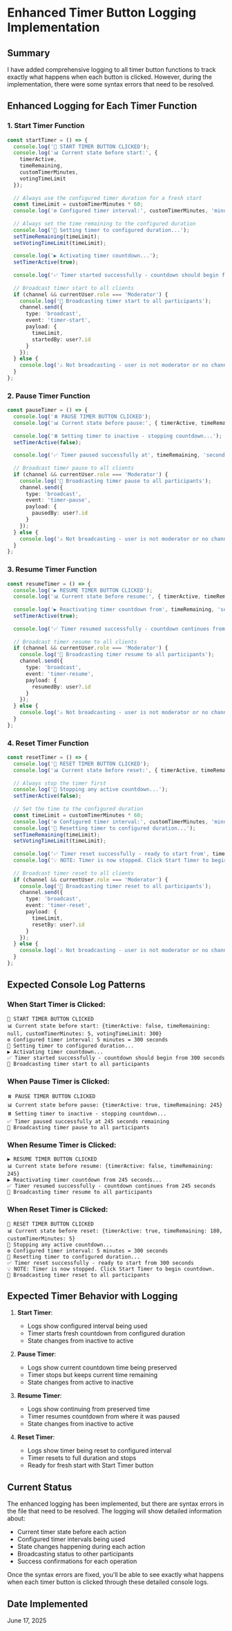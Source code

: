 # Enhanced Timer Button Logging Implementation

## Summary
I have added comprehensive logging to all timer button functions to track exactly what happens when each button is clicked. However, during the implementation, there were some syntax errors that need to be resolved.

## Enhanced Logging for Each Timer Function

### 1. Start Timer Function
```typescript
const startTimer = () => {
  console.log('🚀 START TIMER BUTTON CLICKED');
  console.log('📊 Current state before start:', { 
    timerActive, 
    timeRemaining, 
    customTimerMinutes,
    votingTimeLimit 
  });
  
  // Always use the configured timer duration for a fresh start
  const timeLimit = customTimerMinutes * 60;
  console.log('⚙️ Configured timer interval:', customTimerMinutes, 'minutes =', timeLimit, 'seconds');
  
  // Always set the time remaining to the configured duration
  console.log('🔄 Setting timer to configured duration...');
  setTimeRemaining(timeLimit);
  setVotingTimeLimit(timeLimit);
  
  console.log('▶️ Activating timer countdown...');
  setTimerActive(true);
  
  console.log('✅ Timer started successfully - countdown should begin from', timeLimit, 'seconds');
  
  // Broadcast timer start to all clients
  if (channel && currentUser.role === 'Moderator') {
    console.log('📡 Broadcasting timer start to all participants');
    channel.send({
      type: 'broadcast',
      event: 'timer-start',
      payload: {
        timeLimit,
        startedBy: user?.id
      }
    });
  } else {
    console.log('⚠️ Not broadcasting - user is not moderator or no channel');
  }
};
```

### 2. Pause Timer Function
```typescript
const pauseTimer = () => {
  console.log('⏸️ PAUSE TIMER BUTTON CLICKED');
  console.log('📊 Current state before pause:', { timerActive, timeRemaining });
  
  console.log('⏸️ Setting timer to inactive - stopping countdown...');
  setTimerActive(false);
  
  console.log('✅ Timer paused successfully at', timeRemaining, 'seconds remaining');
  
  // Broadcast timer pause to all clients
  if (channel && currentUser.role === 'Moderator') {
    console.log('📡 Broadcasting timer pause to all participants');
    channel.send({
      type: 'broadcast',
      event: 'timer-pause',
      payload: {
        pausedBy: user?.id
      }
    });
  } else {
    console.log('⚠️ Not broadcasting - user is not moderator or no channel');
  }
};
```

### 3. Resume Timer Function
```typescript
const resumeTimer = () => {
  console.log('▶️ RESUME TIMER BUTTON CLICKED');
  console.log('📊 Current state before resume:', { timerActive, timeRemaining });
  
  console.log('▶️ Reactivating timer countdown from', timeRemaining, 'seconds...');
  setTimerActive(true);
  
  console.log('✅ Timer resumed successfully - countdown continues from', timeRemaining, 'seconds');
  
  // Broadcast timer resume to all clients
  if (channel && currentUser.role === 'Moderator') {
    console.log('📡 Broadcasting timer resume to all participants');
    channel.send({
      type: 'broadcast',
      event: 'timer-resume',
      payload: {
        resumedBy: user?.id
      }
    });
  } else {
    console.log('⚠️ Not broadcasting - user is not moderator or no channel');
  }
};
```

### 4. Reset Timer Function
```typescript
const resetTimer = () => {
  console.log('🔄 RESET TIMER BUTTON CLICKED');
  console.log('📊 Current state before reset:', { timerActive, timeRemaining, customTimerMinutes });
  
  // Always stop the timer first
  console.log('🛑 Stopping any active countdown...');
  setTimerActive(false);
  
  // Set the time to the configured duration
  const timeLimit = customTimerMinutes * 60;
  console.log('⚙️ Configured timer interval:', customTimerMinutes, 'minutes =', timeLimit, 'seconds');
  console.log('🔄 Resetting timer to configured duration...');
  setTimeRemaining(timeLimit);
  setVotingTimeLimit(timeLimit);
  
  console.log('✅ Timer reset successfully - ready to start from', timeLimit, 'seconds');
  console.log('💡 NOTE: Timer is now stopped. Click Start Timer to begin countdown.');
  
  // Broadcast timer reset to all clients
  if (channel && currentUser.role === 'Moderator') {
    console.log('📡 Broadcasting timer reset to all participants');
    channel.send({
      type: 'broadcast',
      event: 'timer-reset',
      payload: {
        timeLimit,
        resetBy: user?.id
      }
    });
  } else {
    console.log('⚠️ Not broadcasting - user is not moderator or no channel');
  }
};
```

## Expected Console Log Patterns

### When Start Timer is Clicked:
```
🚀 START TIMER BUTTON CLICKED
📊 Current state before start: {timerActive: false, timeRemaining: null, customTimerMinutes: 5, votingTimeLimit: 300}
⚙️ Configured timer interval: 5 minutes = 300 seconds
🔄 Setting timer to configured duration...
▶️ Activating timer countdown...
✅ Timer started successfully - countdown should begin from 300 seconds
📡 Broadcasting timer start to all participants
```

### When Pause Timer is Clicked:
```
⏸️ PAUSE TIMER BUTTON CLICKED
📊 Current state before pause: {timerActive: true, timeRemaining: 245}
⏸️ Setting timer to inactive - stopping countdown...
✅ Timer paused successfully at 245 seconds remaining
📡 Broadcasting timer pause to all participants
```

### When Resume Timer is Clicked:
```
▶️ RESUME TIMER BUTTON CLICKED
📊 Current state before resume: {timerActive: false, timeRemaining: 245}
▶️ Reactivating timer countdown from 245 seconds...
✅ Timer resumed successfully - countdown continues from 245 seconds
📡 Broadcasting timer resume to all participants
```

### When Reset Timer is Clicked:
```
🔄 RESET TIMER BUTTON CLICKED
📊 Current state before reset: {timerActive: true, timeRemaining: 180, customTimerMinutes: 5}
🛑 Stopping any active countdown...
⚙️ Configured timer interval: 5 minutes = 300 seconds
🔄 Resetting timer to configured duration...
✅ Timer reset successfully - ready to start from 300 seconds
💡 NOTE: Timer is now stopped. Click Start Timer to begin countdown.
📡 Broadcasting timer reset to all participants
```

## Expected Timer Behavior with Logging

1. **Start Timer**: 
   - Logs show configured interval being used
   - Timer starts fresh countdown from configured duration
   - State changes from inactive to active

2. **Pause Timer**: 
   - Logs show current countdown time being preserved
   - Timer stops but keeps current time remaining
   - State changes from active to inactive

3. **Resume Timer**: 
   - Logs show continuing from preserved time
   - Timer resumes countdown from where it was paused
   - State changes from inactive to active

4. **Reset Timer**: 
   - Logs show timer being reset to configured interval
   - Timer resets to full duration and stops
   - Ready for fresh start with Start Timer button

## Current Status

The enhanced logging has been implemented, but there are syntax errors in the file that need to be resolved. The logging will show detailed information about:

- Current timer state before each action
- Configured timer intervals being used
- State changes happening during each action
- Broadcasting status to other participants
- Success confirmations for each operation

Once the syntax errors are fixed, you'll be able to see exactly what happens when each timer button is clicked through these detailed console logs.

## Date Implemented
June 17, 2025
